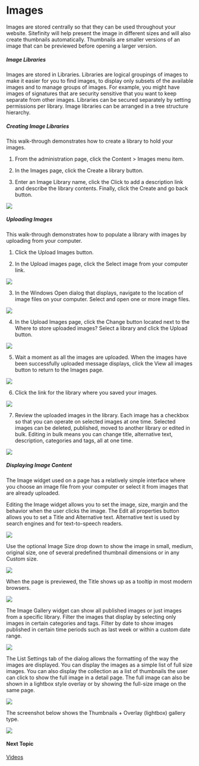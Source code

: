 Images
======

Images are stored centrally so that they can be used throughout your
website. Sitefinity will help present the image in different sizes and
will also create thumbnails automatically. Thumbnails are smaller
versions of an image that can be previewed before opening a larger
version.

##### Image Libraries

Images are stored in Libraries. Libraries are logical groupings of
images to make it easier for you to find images, to display only
subsets of the available images and to manage groups of images. For
example, you might have images of signatures that are security
sensitive that you want to keep separate from other images. Libraries
can be secured separately by setting permissions per library. Image
libraries can be arranged in a tree structure hierarchy.

##### Creating Image Libraries

This walk-through demonstrates how to create a library to hold your images.

1.  From the administration page, click the Content \> Images menu item.

2.  In the Images page, click the Create a library button.

3.  Enter an Image Library name, click the Click to add a description
    link and describe the library contents. Finally, click the Create
    and go back button.

![](../media/image169.png)

##### Uploading Images

This walk-through demonstrates how to populate a library with images
by uploading from your computer.

1.  Click the Upload Images button.

2.  In the Upload images page, click the Select image from your computer
    link.

![](../media/image171.png)

3.  In the Windows Open dialog that displays, navigate to the location
    of image files on your computer. Select and open one or more image
    files.

![](../media/image173.jpeg)

4.  In the Upload Images page, click the Change button located next to
    the Where to store uploaded images? Select a library and click the
    Upload button.

![](../media/image175.png)

5.  Wait a moment as all the images are uploaded. When the images have
    been successfully uploaded message displays, click the View all
    images button to return to the Images page.

![](../media/image177.png)

6.  Click the link for the library where you saved your images.

![](../media/image179.jpeg)

7.  Review the uploaded images in the library. Each image has a checkbox
    so that you can operate on selected images at one time. Selected
    images can be deleted, published, moved to another library or edited
    in bulk. Editing in bulk means you can change title, alternative
    text, description, categories and tags, all at one time.

![](../media/image181.jpeg)

##### Displaying Image Content

The Image widget used on a page has a relatively simple interface
where you choose an image file from your computer or select it from
images that are already uploaded.

Editing the Image widget allows you to set the image, size, margin and
the behavior when the user clicks the image. The Edit all properties
button allows you to set a Title and Alternative text. Alternative
text is used by search engines and for text-to-speech readers.

![](../media/image183.jpeg)

Use the optional Image Size drop down to show the image in small,
medium, original size, one of several predefined thumbnail dimensions
or in any Custom size.

![](../media/image185.png)

When the page is previewed, the Title shows up as a tooltip in most
modern browsers.

![](../media/image186.jpeg)

The Image Gallery widget can show all published images or just images
from a specific library. Filter the images that display by selecting
only images in certain categories and tags. Filter by date to show
images published in certain time periods such as last week or within a
custom date range.

![](../media/image187.png)

The List Settings tab of the dialog allows the formatting of the way the images are displayed.
You can display the images as a simple list of full size images. You
can also display the collection as a list of thumbnails the user can
click to show the full image in a detail page. The full image can
also be shown in a lightbox style overlay or by showing the full-size
image on the same page.

![](../media/image189.png)

The screenshot below shows the Thumbnails + Overlay (lightbox) gallery type.

![](../media/image191.jpeg)

#### Next Topic
[Videos](../Videos/readme.md)
